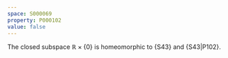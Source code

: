 ```yaml
---
space: S000069
property: P000102
value: false
---
```


The closed subspace $\mathbb R\times\{0\}$ is homeomorphic to
{S43} and {S43|P102}.

